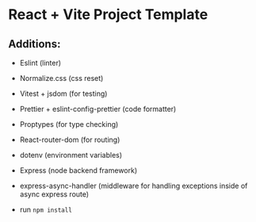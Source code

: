 # React + Vite Project Template

## Additions:

- Eslint (linter)

- Normalize.css (css reset)

- Vitest + jsdom (for testing)

- Prettier + eslint-config-prettier (code formatter)

- Proptypes (for type checking)

- React-router-dom (for routing)

- dotenv (environment variables)

- Express (node backend framework)

- express-async-handler (middleware for handling exceptions inside of async express route)

- run `npm install`
